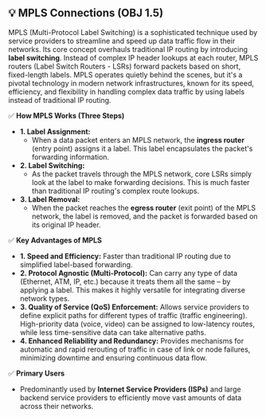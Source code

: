 ## 💡 MPLS Connections (OBJ 1.5)

MPLS (Multi-Protocol Label Switching) is a sophisticated technique used by service providers to streamline and speed up data traffic flow in their networks. Its core concept overhauls traditional IP routing by introducing **label switching**. Instead of complex IP header lookups at each router, MPLS routers (Label Switch Routers - LSRs) forward packets based on short, fixed-length labels. MPLS operates quietly behind the scenes, but it's a pivotal technology in modern network infrastructures, known for its speed, efficiency, and flexibility in handling complex data traffic by using labels instead of traditional IP routing.

✅ **How MPLS Works (Three Steps)**
- **1. Label Assignment:**
  - When a data packet enters an MPLS network, the **ingress router** (entry point) assigns it a label. This label encapsulates the packet's forwarding information.
- **2. Label Switching:**
  - As the packet travels through the MPLS network, core LSRs simply look at the label to make forwarding decisions. This is much faster than traditional IP routing's complex route lookups.
- **3. Label Removal:**
  - When the packet reaches the **egress router** (exit point) of the MPLS network, the label is removed, and the packet is forwarded based on its original IP header.

✅ **Key Advantages of MPLS**
- **1. Speed and Efficiency:** Faster than traditional IP routing due to simplified label-based forwarding.
- **2. Protocol Agnostic (Multi-Protocol):** Can carry any type of data (Ethernet, ATM, IP, etc.) because it treats them all the same – by applying a label. This makes it highly versatile for integrating diverse network types.
- **3. Quality of Service (QoS) Enforcement:** Allows service providers to define explicit paths for different types of traffic (traffic engineering). High-priority data (voice, video) can be assigned to low-latency routes, while less time-sensitive data can take alternative paths.
- **4. Enhanced Reliability and Redundancy:** Provides mechanisms for automatic and rapid rerouting of traffic in case of link or node failures, minimizing downtime and ensuring continuous data flow.

✅ **Primary Users**
- Predominantly used by **Internet Service Providers (ISPs)** and large backend service providers to efficiently move vast amounts of data across their networks.
